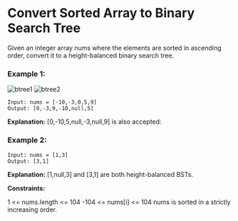# Convert Sorted Array to Binary Search Tree

Given an integer array nums where the elements are sorted in ascending order, convert it to a height-balanced binary search tree.
 

### Example 1:
![btree1](https://github.com/Aishwariyaa-Anand/Competitive-Coding/assets/124241367/10e3ef36-8ef4-427d-8961-a6a463da58f9)
![btree2](https://github.com/Aishwariyaa-Anand/Competitive-Coding/assets/124241367/a9803008-c6ea-4214-a699-6ff62046c438)
```
Input: nums = [-10,-3,0,5,9]
Output: [0,-3,9,-10,null,5]
```
**Explanation:** [0,-10,5,null,-3,null,9] is also accepted:


### Example 2:


```
Input: nums = [1,3]
Output: [3,1]
```
**Explanation:** [1,null,3] and [3,1] are both height-balanced BSTs.


**Constraints:**

1 <= nums.length <= 104
-104 <= nums[i] <= 104
nums is sorted in a strictly increasing order.
